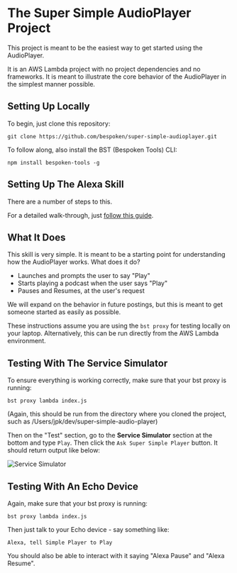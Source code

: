 # The Super Simple AudioPlayer Project
This project is meant to be the easiest way to get started using the AudioPlayer.

It is an AWS Lambda project with no project dependencies and no frameworks. It is meant to illustrate the core behavior of the AudioPlayer in the simplest manner possible.

## Setting Up Locally
To begin, just clone this repository:
```
git clone https://github.com/bespoken/super-simple-audioplayer.git
```

To follow along, also install the BST (Bespoken Tools) CLI:
```
npm install bespoken-tools -g
```

## Setting Up The Alexa Skill
There are a number of steps to this.

For a detailed walk-through, just [follow this guide](https://github.com/bespoken/super-simple-audio-player/blob/master/docs/skill_setup.md).

## What It Does
This skill is very simple. It is meant to be a starting point for understanding how the AudioPlayer works. What does it do?

* Launches and prompts the user to say "Play"
* Starts playing a podcast when the user says "Play"
* Pauses and Resumes, at the user's request

We will expand on the behavior in future postings, but this is meant to get someone started as easily as possible.

These instructions assume you are using the `bst proxy` for testing locally on your laptop. Alternatively, this can be run directly from the AWS Lambda environment.

## Testing With The Service Simulator
To ensure everything is working correctly, make sure that your bst proxy is running:
```
bst proxy lambda index.js
```
(Again, this should be run from the directory where you cloned the project, such as /Users/jpk/dev/super-simple-audio-player)

Then on the "Test" section, go to the **Service Simulator** section at the bottom and type `Play`. Then click the `Ask Super Simple Player` button. It should return output like below:

![Service Simulator](https://raw.githubusercontent.com/bespoken/super-simple-audio-player/master/misc/SkillServiceSimulator.png)

## Testing With An Echo Device
Again, make sure that your bst proxy is running:
```
bst proxy lambda index.js
```

Then just talk to your Echo device - say something like:
```
Alexa, tell Simple Player to Play
```

You should also be able to interact with it saying "Alexa Pause" and "Alexa Resume".
